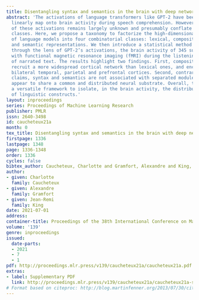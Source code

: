 ```yaml
---
title: Disentangling syntax and semantics in the brain with deep networks
abstract: 'The activations of language transformers like GPT-2 have been shown to
  linearly map onto brain activity during speech comprehension. However, the nature
  of these activations remains largely unknown and presumably conflate distinct linguistic
  classes. Here, we propose a taxonomy to factorize the high-dimensional activations
  of language models into four combinatorial classes: lexical, compositional, syntactic,
  and semantic representations. We then introduce a statistical method to decompose,
  through the lens of GPT-2’s activations, the brain activity of 345 subjects recorded
  with functional magnetic resonance imaging (fMRI) during the listening of  4.6 hours
  of narrated text. The results highlight two findings. First, compositional representations
  recruit a more widespread cortical network than lexical ones, and encompass the
  bilateral temporal, parietal and prefrontal cortices. Second, contrary to previous
  claims, syntax and semantics are not associated with separated modules, but, instead,
  appear to share a common and distributed neural substrate. Overall, this study introduces
  a versatile framework to isolate, in the brain activity, the distributed representations
  of linguistic constructs.'
layout: inproceedings
series: Proceedings of Machine Learning Research
publisher: PMLR
issn: 2640-3498
id: caucheteux21a
month: 0
tex_title: Disentangling syntax and semantics in the brain with deep networks
firstpage: 1336
lastpage: 1348
page: 1336-1348
order: 1336
cycles: false
bibtex_author: Caucheteux, Charlotte and Gramfort, Alexandre and King, Jean-Remi
author:
- given: Charlotte
  family: Caucheteux
- given: Alexandre
  family: Gramfort
- given: Jean-Remi
  family: King
date: 2021-07-01
address:
container-title: Proceedings of the 38th International Conference on Machine Learning
volume: '139'
genre: inproceedings
issued:
  date-parts:
  - 2021
  - 7
  - 1
pdf: http://proceedings.mlr.press/v139/caucheteux21a/caucheteux21a.pdf
extras:
- label: Supplementary PDF
  link: http://proceedings.mlr.press/v139/caucheteux21a/caucheteux21a-supp.pdf
# Format based on citeproc: http://blog.martinfenner.org/2013/07/30/citeproc-yaml-for-bibliographies/
---
```

